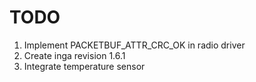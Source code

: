 # TODO

1. Implement PACKETBUF_ATTR_CRC_OK in radio driver
1. Create inga revision 1.6.1
1. Integrate temperature sensor
